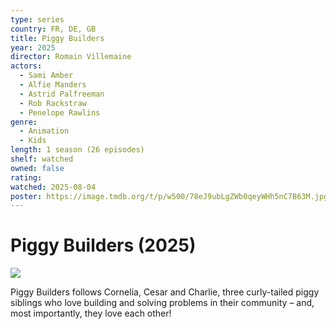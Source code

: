 ```yaml
---
type: series
country: FR, DE, GB
title: Piggy Builders
year: 2025
director: Romain Villemaine
actors:
  - Sami Amber
  - Alfie Manders
  - Astrid Palfreeman
  - Rob Rackstraw
  - Penelope Rawlins
genre:
  - Animation
  - Kids
length: 1 season (26 episodes)
shelf: watched
owned: false
rating:
watched: 2025-08-04
poster: https://image.tmdb.org/t/p/w500/78eJ9ubLgZWb0qeyWHh5nC7B63M.jpg
---
```


# Piggy Builders (2025)

![](https://image.tmdb.org/t/p/w500/78eJ9ubLgZWb0qeyWHh5nC7B63M.jpg)

Piggy Builders follows Cornelia, Cesar and Charlie, three curly-tailed piggy siblings who love building and solving problems in their community – and, most importantly, they love each other!